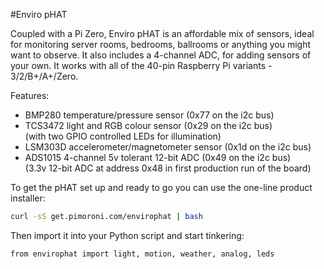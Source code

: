 <!--
---
name: Enviro pHAT
class: board
type: iot,sensor
formfactor: pHAT
manufacturer: Pimoroni
description: A package of environmental sensors for IoT projects
url: https://shop.pimoroni.com/products/enviro-phat
github: https://github.com/pimoroni/enviro-phat
buy: https://shop.pimoroni.com/products/enviro-phat
image: 'enviro-phat.png'
pincount: 40
eeprom: no
power:
  '2':
ground:
  '6':
  '9':
  '14':
  '20':
  '25':
  '30':
  '34':
  '39':
pin:
  '3':
    mode: i2c
  '5':
    mode: i2c
  '7':
    mode: output
    name: LEDs
i2c:
  '0x1d':
    name: Motion Sensor
    device: LSM303D
  '0x29':
    name: Light/Colour Sensor
    device: TCS3472
  '0x49':
    name: 4-Channel Analog Input
    device: ADS1015
  '0x77':
    name: Temp/Pressure Sensor
    device: BMP280
-->
#Enviro pHAT

Coupled with a Pi Zero, Enviro pHAT is an affordable mix of sensors, ideal for monitoring server rooms, bedrooms, ballrooms or anything you might want to observe. It also includes a 4-channel ADC, for adding sensors of your own. It works with all of the 40-pin Raspberry Pi variants - 3/2/B+/A+/Zero.

Features:

* BMP280 temperature/pressure sensor (0x77 on the i2c bus)  
* TCS3472 light and RGB colour sensor (0x29 on the i2c bus)  
(with two GPIO controlled LEDs for illumination)  
* LSM303D accelerometer/magnetometer sensor (0x1d on the i2c bus)  
* ADS1015 4-channel 5v tolerant 12-bit ADC (0x49 on the i2c bus)  
(3.3v 12-bit ADC at address 0x48 in first production run of the board)

To get the pHAT set up and ready to go you can use the one-line product installer:

```bash
curl -sS get.pimoroni.com/envirophat | bash
```

Then import it into your Python script and start tinkering:

```bash
from envirophat import light, motion, weather, analog, leds
```
